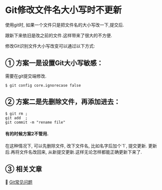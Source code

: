 Git修改文件名大小写时不更新
===

<div class="jumbotron">
	<p>使用git时, 如果一个文件只是把文件名的大小写改一下,提交后.</p>
	<p>跟新下来依旧是改之前的文件.这样带来了很大的不方便.</p>
</div>

修改Git识别文件大小写改变可以通过以下方式:


① 方案一是设置Git大小写敏感：
---

需要在git提交端修改.

```
$ git config core.ignorecase false
```

② 方案二是先删除文件，再添加进去：
---

```
$ git rm ; 
git add  ;  
git commit -m "rename file"
```

<div class="bs-callout bs-callout-warning">
    <h4>有的时候方案2不管用.</h4>
在这种情况下, 可以先删除文件, 改下文件名, 比如名字后加个`1`, 提交更新.
更新后.再将文件名改回来, 从新提交更新.这样无论怎样都能正确更新下来了.
</div>

③ 相关文章
---

📖 [Git常见问题](http://localhost/article/git/index.html)
